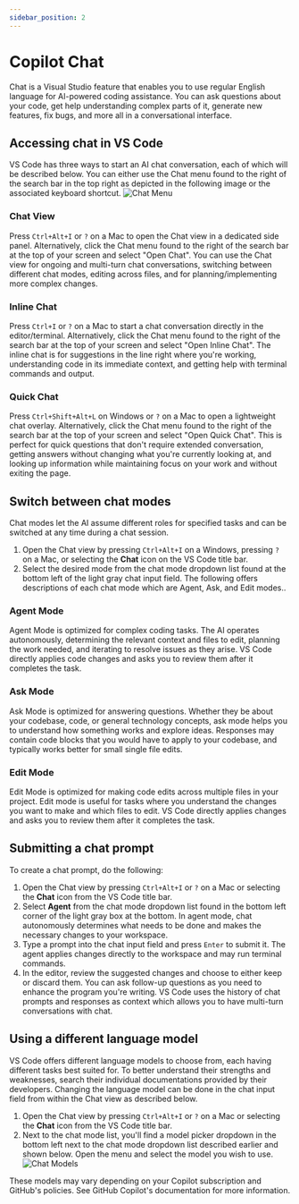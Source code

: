 ```yaml
---
sidebar_position: 2
---
```


# Copilot Chat

Chat is a Visual Studio feature that enables you to use regular English language for AI-powered coding assistance. You can ask questions about your code, get help understanding complex parts of it, generate new features, fix bugs, and more all in a conversational interface.

## Accessing chat in VS Code

VS Code has three ways to start an AI chat conversation, each of which will be described below. You can either use the Chat menu found to the right of the search bar in the top right as depicted in the following image or the associated keyboard shortcut.
![Chat Menu](/img/copilot-extensions/chat-menu.png)

### Chat View

Press `Ctrl+Alt+I` or `?` on a Mac to open the Chat view in a dedicated side panel. Alternatively, click the Chat menu found to the right of the search bar at the top of your screen and select "Open Chat". You can use the Chat view for ongoing and multi-turn chat conversations, switching between different chat modes, editing across files, and for planning/implementing more complex changes.

### Inline Chat

Press `Ctrl+I` or `?` on a Mac to start a chat conversation directly in the editor/terminal. Alternatively, click the Chat menu found to the right of the search bar at the top of your screen and select "Open Inline Chat". The inline chat is for suggestions in the line right where you're working, understanding code in its immediate context, and getting help with terminal commands and output.

### Quick Chat

Press `Ctrl+Shift+Alt+L` on Windows or `?` on a Mac to open a lightweight chat overlay. Alternatively, click the Chat menu found to the right of the search bar at the top of your screen and select "Open Quick Chat". This is perfect for quick questions that don't require extended conversation, getting answers without changing what you're currently looking at, and looking up information while maintaining focus on your work and without exiting the page.

## Switch between chat modes

Chat modes let the AI assume different roles for specified tasks and can be switched at any time during a chat session.
1. Open the Chat view by pressing `Ctrl+Alt+I` on a Windows, pressing `?` on a Mac, or selecting the **Chat** icon on the VS Code title bar.
1. Select the desired mode from the chat mode dropdown list found at the bottom left of the light gray chat input field.
The following offers descriptions of each chat mode which are Agent, Ask, and Edit modes..

### Agent Mode

Agent Mode is optimized for complex coding tasks. The AI operates autonomously, determining the relevant context and files to edit, planning the work needed, and iterating to resolve issues as they arise. VS Code directly applies code changes and asks you to review them after it completes the task.

### Ask Mode

Ask Mode is optimized for answering questions. Whether they be about your codebase, code, or general technology concepts, ask mode helps you to understand how something works and explore ideas. Responses may contain code blocks that you would have to apply to your codebase, and typically works better for small single file edits.

### Edit Mode

Edit Mode is optimized for making code edits across multiple files in your project. Edit mode is useful for tasks where you understand the changes you want to make and which files to edit. VS Code directly applies changes and asks you to review them after it completes the task.

## Submitting a chat prompt

To create a chat prompt, do the following:
1. Open the Chat view by pressing `Ctrl+Alt+I` or `?` on a Mac or selecting the **Chat** icon from the VS Code title bar.
1. Select **Agent** from the chat mode dropdown list found in the bottom left corner of the light gray box at the bottom. In agent mode, chat autonomously determines what needs to be done and makes the necessary changes to your workspace.
1. Type a prompt into the chat input field and press `Enter` to submit it. The agent applies changes directly to the workspace and may run terminal commands.
1. In the editor, review the suggested changes and choose to either keep or discard them.
You can ask follow-up questions as you need to enhance the program you're writing. VS Code uses the history of chat prompts and responses as context which allows you to have multi-turn conversations with chat.

## Using a different language model

VS Code offers different language models to choose from, each having different tasks best suited for. To better understand their strengths and weaknesses, search their individual documentations provided by their developers. Changing the language model can be done in the chat input field from within the Chat view as described below.

1. Open the Chat view by pressing `Ctrl+Alt+I` or `?` on a Mac or selecting the **Chat** icon from the VS Code title bar.
1. Next to the chat mode list, you'll find a model picker dropdown in the bottom left next to the chat mode dropdown list described earlier and shown below. Open the menu and select the model you wish to use.
![Chat Models](/img/copilot-extensions/chat-model.png)

These models may vary depending on your Copilot subscription and GitHub's policies. See GitHub Copilot's documentation for more information.
